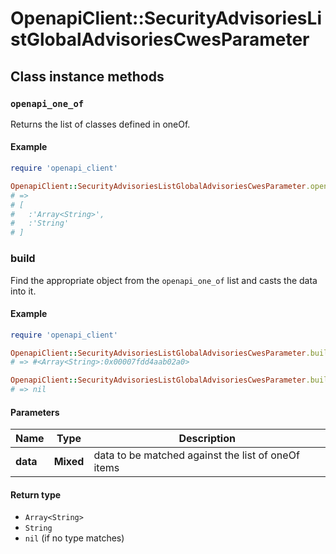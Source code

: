 # OpenapiClient::SecurityAdvisoriesListGlobalAdvisoriesCwesParameter

## Class instance methods

### `openapi_one_of`

Returns the list of classes defined in oneOf.

#### Example

```ruby
require 'openapi_client'

OpenapiClient::SecurityAdvisoriesListGlobalAdvisoriesCwesParameter.openapi_one_of
# =>
# [
#   :'Array<String>',
#   :'String'
# ]
```

### build

Find the appropriate object from the `openapi_one_of` list and casts the data into it.

#### Example

```ruby
require 'openapi_client'

OpenapiClient::SecurityAdvisoriesListGlobalAdvisoriesCwesParameter.build(data)
# => #<Array<String>:0x00007fdd4aab02a0>

OpenapiClient::SecurityAdvisoriesListGlobalAdvisoriesCwesParameter.build(data_that_doesnt_match)
# => nil
```

#### Parameters

| Name | Type | Description |
| ---- | ---- | ----------- |
| **data** | **Mixed** | data to be matched against the list of oneOf items |

#### Return type

- `Array<String>`
- `String`
- `nil` (if no type matches)

